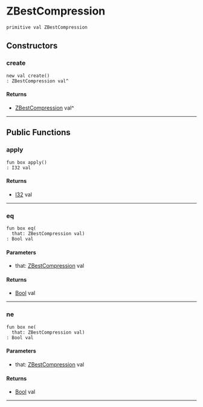 # ZBestCompression

```pony
primitive val ZBestCompression
```

## Constructors

### create

```pony
new val create()
: ZBestCompression val^
```

#### Returns

* [ZBestCompression](.-compression-ZBestCompression) val^

---

## Public Functions

### apply

```pony
fun box apply()
: I32 val
```

#### Returns

* [I32](builtin-I32) val

---

### eq

```pony
fun box eq(
  that: ZBestCompression val)
: Bool val
```
#### Parameters

*   that: [ZBestCompression](.-compression-ZBestCompression) val

#### Returns

* [Bool](builtin-Bool) val

---

### ne

```pony
fun box ne(
  that: ZBestCompression val)
: Bool val
```
#### Parameters

*   that: [ZBestCompression](.-compression-ZBestCompression) val

#### Returns

* [Bool](builtin-Bool) val

---

